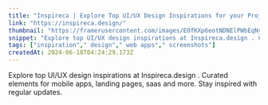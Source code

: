 ```yaml
---
title: "Inspireca | Explore Top UI/UX Design Inspirations for your Projects"
link: "https://inspireca.design/"
thumbnail: "https://framerusercontent.com/images/EOfKXp6eotNDNElPWbEqNyG7Eto.png"
snippet: "Explore top UI/UX design inspirations at Inspireca.design . Curated elements for mobile apps, landing pages, saas and more. Stay inspired with regular updates."
tags: ["inspiration"," design"," web apps"," screenshots"]
createdAt: 2024-06-18T04:24:29.173Z
---
```

Explore top UI/UX design inspirations at Inspireca.design . Curated elements for mobile apps, landing pages, saas and more. Stay inspired with regular updates.
